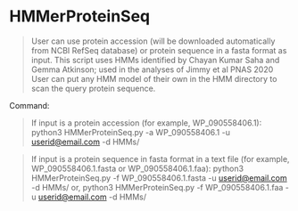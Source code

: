 # HMMerProteinSeq



> User can use protein accession (will be downloaded automatically from NCBI RefSeq database) or protein sequence in a fasta format as input. 
> This script uses HMMs identified by Chayan Kumar Saha and Gemma Atkinson; used in the analyses of Jimmy et al PNAS 2020
> User can put any HMM model of their own in the HMM directory to scan the query protein sequence. 



Command: 

>If input is a protein accession (for example, WP_090558406.1):
>    python3 HMMerProteinSeq.py -a WP_090558406.1 -u userid@email.com -d HMMs/

>If input is a protein sequence in fasta format in a text file (for example, WP_090558406.1.fasta or WP_090558406.1.faa):
>    python3 HMMerProteinSeq.py -f WP_090558406.1.fasta -u userid@email.com -d HMMs/
>    or, python3 HMMerProteinSeq.py -f WP_090558406.1.faa -u userid@email.com -d HMMs/

